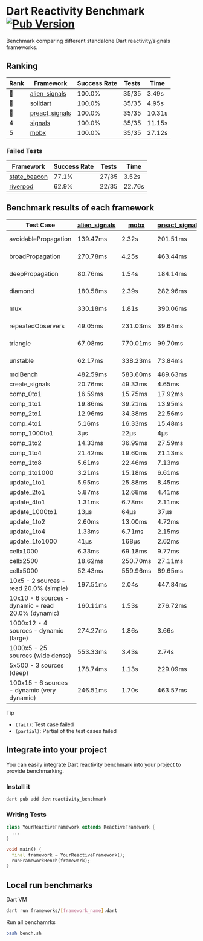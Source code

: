 # Dart Reactivity Benchmark [![Pub Version](https://img.shields.io/pub/v/reactivity_benchmark)](https://pub.dev/packages/reactivity_benchmark)

Benchmark comparing different standalone Dart reactivity/signals frameworks.

## Ranking

<!-- ranking start -->
| Rank | Framework | Success Rate | Tests | Time |
|------|-----------|--------------|-------|------|
| 🥇 | [alien_signals](https://github.com/medz/alien-signals-dart) | 100.0% | 35/35 | 3.49s |
| 🥈 | [solidart](https://github.com/nank1ro/solidart) | 100.0% | 35/35 | 4.95s |
| 🥉 | [preact_signals](https://pub.dev/packages/preact_signals) | 100.0% | 35/35 | 10.31s |
| 4 | [signals](https://github.com/rodydavis/signals.dart) | 100.0% | 35/35 | 11.15s |
| 5 | [mobx](https://github.com/mobxjs/mobx.dart) | 100.0% | 35/35 | 27.12s |

<!-- ranking end -->

### **Failed Tests**

<!-- fail start -->
| Framework | Success Rate | Tests | Time |
|-----------|--------------|-------|------|
| [state_beacon](https://github.com/jinyus/dart_beacon) | 77.1% | 27/35 | 3.52s |
| [riverpod](https://github.com/rrousselGit/riverpod) | 62.9% | 22/35 | 22.76s |

<!-- fail end -->

## Benchmark results of each framework

<!-- test-case start -->
| Test Case | [alien_signals](https://github.com/medz/alien-signals-dart) | [mobx](https://github.com/mobxjs/mobx.dart) | [preact_signals](https://pub.dev/packages/preact_signals) | [riverpod](https://github.com/rrousselGit/riverpod) | [signals](https://github.com/rodydavis/signals.dart) | [solidart](https://github.com/nank1ro/solidart) | [state_beacon](https://github.com/jinyus/dart_beacon) |
|---|---|---|---|---|---|---|---|
| avoidablePropagation | 139.47ms | 2.32s | 201.51ms | 1.44s | 210.04ms | 237.23ms | 164.07ms (fail) |
| broadPropagation | 270.78ms | 4.25s | 463.44ms | 83.19ms (fail) | 464.45ms | 439.35ms | 6.43ms (fail) |
| deepPropagation | 80.76ms | 1.54s | 184.14ms | 1.94s (fail) | 177.13ms | 131.96ms | 144.48ms (fail) |
| diamond | 180.58ms | 2.39s | 282.96ms | 2.70s (fail) | 281.76ms | 317.04ms | 201.03ms (fail) |
| mux | 330.18ms | 1.81s | 390.06ms | 588.88ms (fail) | 407.60ms | 392.13ms | 196.07ms (fail) |
| repeatedObservers | 49.05ms | 231.03ms | 39.64ms | 433.13ms (fail) | 46.03ms | 87.31ms | 53.43ms (fail) |
| triangle | 67.08ms | 770.01ms | 99.70ms | 937.52ms (fail) | 102.20ms | 96.38ms | 79.70ms (fail) |
| unstable | 62.17ms | 338.23ms | 73.84ms | 636.43ms (fail) | 76.26ms | 101.86ms | 343.92ms (fail) |
| molBench | 482.59ms | 583.60ms | 489.63ms | 11.62ms | 485.57ms | 429.44ms | 1.10ms |
| create_signals | 20.76ms | 49.33ms | 4.65ms | 23.11ms | 24.89ms | 77.07ms | 62.84ms |
| comp_0to1 | 16.59ms | 15.75ms | 17.92ms | 13.56ms | 11.34ms | 26.84ms | 54.98ms |
| comp_1to1 | 19.86ms | 39.21ms | 13.95ms | 21.12ms | 28.38ms | 31.02ms | 56.73ms |
| comp_2to1 | 12.96ms | 34.38ms | 22.56ms | 24.35ms | 15.16ms | 8.68ms | 39.97ms |
| comp_4to1 | 5.16ms | 16.33ms | 15.48ms | 5.36ms | 4.01ms | 13.51ms | 18.50ms |
| comp_1000to1 | 3μs | 22μs | 4μs | 3μs | 5μs | 15μs | 44μs |
| comp_1to2 | 14.33ms | 36.99ms | 27.59ms | 12.97ms | 13.18ms | 35.91ms | 49.60ms |
| comp_1to4 | 21.42ms | 19.60ms | 21.13ms | 23.31ms | 14.60ms | 20.54ms | 49.18ms |
| comp_1to8 | 5.61ms | 22.46ms | 7.13ms | 5.25ms | 9.31ms | 18.55ms | 45.81ms |
| comp_1to1000 | 3.21ms | 15.18ms | 6.61ms | 4.26ms | 4.28ms | 14.40ms | 41.33ms |
| update_1to1 | 5.95ms | 25.88ms | 8.45ms | 81.69ms | 10.30ms | 17.28ms | 6.01ms |
| update_2to1 | 5.87ms | 12.68ms | 4.41ms | 43.27ms | 4.55ms | 8.55ms | 3.08ms |
| update_4to1 | 1.31ms | 6.78ms | 2.11ms | 21.40ms | 2.60ms | 4.26ms | 1.50ms |
| update_1000to1 | 13μs | 64μs | 37μs | 168μs | 25μs | 41μs | 15μs |
| update_1to2 | 2.60ms | 13.00ms | 4.72ms | 41.73ms | 4.49ms | 8.75ms | 3.01ms |
| update_1to4 | 1.33ms | 6.71ms | 2.15ms | 19.80ms | 3.51ms | 4.25ms | 1.50ms |
| update_1to1000 | 41μs | 168μs | 2.62ms | 91μs | 43μs | 157μs | 412μs |
| cellx1000 | 6.33ms | 69.18ms | 9.77ms | N/A | 9.66ms | 9.25ms | 5.08ms |
| cellx2500 | 18.62ms | 250.70ms | 27.11ms | N/A | 31.33ms | 25.67ms | 20.98ms |
| cellx5000 | 52.43ms | 559.96ms | 69.65ms | N/A | 61.11ms | 63.63ms | 76.08ms |
| 10x5 - 2 sources - read 20.0% (simple) | 197.51ms | 2.04s | 447.84ms | 2.27s | 509.02ms | 318.56ms | 260.17ms |
| 10x10 - 6 sources - dynamic - read 20.0% (dynamic) | 160.11ms | 1.53s | 276.72ms | 1.49s (partial) | 281.75ms | 219.24ms | 204.20ms |
| 1000x12 - 4 sources - dynamic (large) | 274.27ms | 1.86s | 3.66s | 2.48s (partial) | 3.73s | 437.39ms | 348.93ms |
| 1000x5 - 25 sources (wide dense) | 553.33ms | 3.43s | 2.74s | 4.26s | 3.43s | 790.50ms | 515.12ms |
| 5x500 - 3 sources (deep) | 178.74ms | 1.13s | 229.09ms | 1.37s | 220.34ms | 229.90ms | 205.31ms |
| 100x15 - 6 sources - dynamic (very dynamic) | 246.51ms | 1.70s | 463.57ms | 1.76s (partial) | 472.48ms | 328.35ms | 261.43ms |

<!-- test-case end -->

> [!TIP]
> - `(fail)`: Test case failed
> - `(partial)`: Partial of the test cases failed

## Integrate into your project

You can easily integrate Dart reactivity benchmark into your project to provide benchmarking.

### Install it

```bash
dart pub add dev:reactivity_benchmark
```

### Writing Tests

```dart
class YourReactiveFramework extends ReactiveFramework {
  ...
}

void main() {
  final framework = YourReactiveFramework();
  runFrameworkBench(framework);
}
```

## Local run benchmarks

Dart VM
```bash
dart run frameworks/[framework_name].dart
```

Run all benchamrks
```bash
bash bench.sh
```
